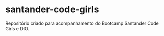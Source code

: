 # santander-code-girls
Repositório criado para acompanhamento do Bootcamp Santander Code Girls e DIO. 
